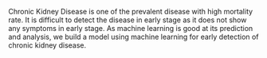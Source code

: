 Chronic Kidney Disease is one of the prevalent disease with high mortality rate. It is difficult to detect the disease in early stage as it does not show any symptoms in early stage. As machine learning is good at its prediction and analysis, we build a model using machine learning for early detection of chronic kidney disease.
